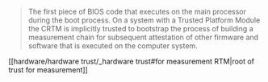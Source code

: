 >The first piece of BIOS code that executes on the main processor during the boot process. On a system with a Trusted Platform Module the CRTM is implicitly trusted to bootstrap the process of building a measurement chain for subsequent attestation of other firmware and software that is executed on the computer system.

[[hardware/hardware trust/_hardware trust#for measurement RTM|root of trust for measurement]]

